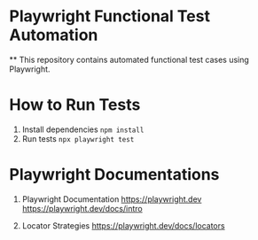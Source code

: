 # Playwright Functional Test Automation #

** This repository contains automated functional test cases using Playwright.

# How to Run Tests #

1. Install dependencies `npm install`
2. Run tests `npx playwright test`

# Playwright Documentations #

1. Playwright Documentation
https://playwright.dev
https://playwright.dev/docs/intro

2. Locator Strategies
https://playwright.dev/docs/locators



